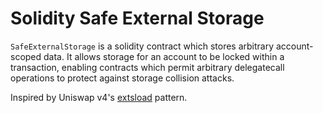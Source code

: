 # Solidity Safe External Storage

`SafeExternalStorage` is a solidity contract which stores arbitrary account-scoped data. It allows storage for an account to be locked within a transaction, enabling contracts which permit arbitrary delegatecall operations to protect against storage collision attacks.

Inspired by Uniswap v4's [extsload](https://github.com/Uniswap/v4-core/blob/3b724503d4c3fa4872ac0b4f9b12f694774224a4/contracts/PoolManager.sol#L397) pattern.
